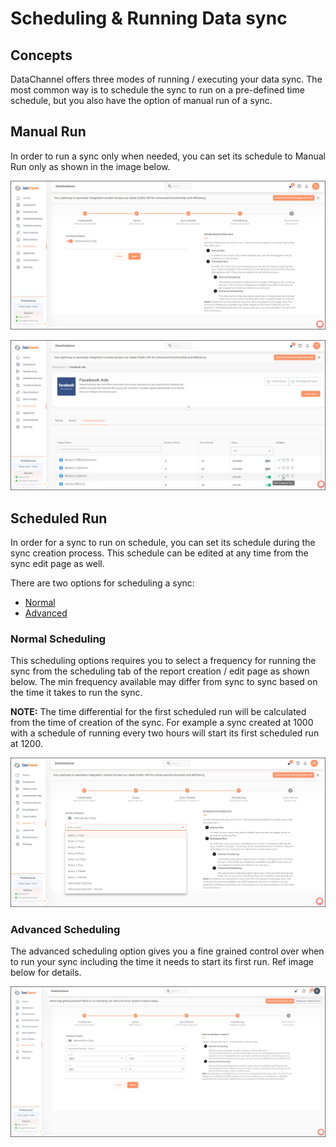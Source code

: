 # Scheduling & Running Data sync

## Concepts

DataChannel offers three modes of running / executing your data sync. The most common way is to schedule the sync to run on a pre-defined time schedule, but you also have the option of manual run of a sync.

## Manual Run

In order to run a sync only when needed, you can set its schedule to Manual Run only as shown in the image below.

![alt](../images/manualrun_reverseetl.png)

![alt](../images/manualrun-2_reverseetl.png)

## Scheduled Run

In order for a sync to run on schedule, you can set its schedule during the sync creation process. This schedule can be edited at any time from the sync edit page as well.

There are two options for scheduling a sync:

* [Normal](#normal-scheduling)
* [Advanced](#advanced-scheduling)

### Normal Scheduling

This scheduling options requires you to select a frequency for running the sync from the scheduling tab of the report creation / edit page as shown below. The min frequency available may differ from sync to sync based on the time it takes to run the sync.

**NOTE:** The time differential for the first scheduled run will be calculated from the time of creation of the sync. For example a sync created at 1000 with a schedule of running every two hours will start its first scheduled run at 1200.

![alt](../images/manual_hour_reverseetl.png)

### Advanced Scheduling

The advanced scheduling option gives you a fine grained control over when to run your sync including the time it needs to start its first run. Ref image below for details.

![alt](../images/advancedrun_reverseetl.png)